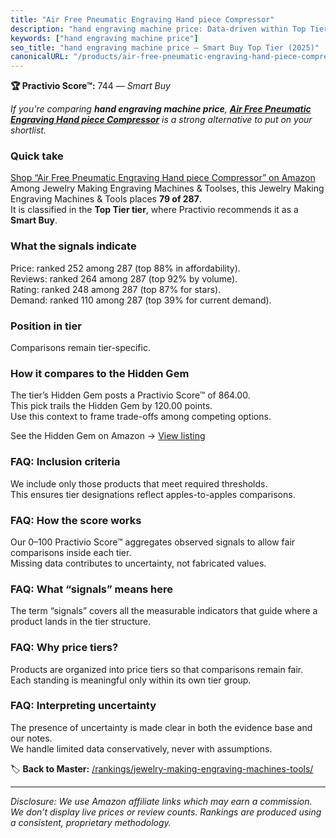 ```yaml
---
title: "Air Free Pneumatic Engraving Hand piece Compressor"
description: "hand engraving machine price: Data-driven within Top Tier ranking using the Practivio Score™. Positioned by quality, value, demand, findability, momentum."
keywords: ["hand engraving machine price"]
seo_title: "hand engraving machine price — Smart Buy Top Tier (2025)"
canonicalURL: "/products/air-free-pneumatic-engraving-hand-piece-compressor-B0D46JVXJ3/"
---
```


**🏆 Practivio Score™:** 744 — _Smart Buy_


*If you're comparing **hand engraving machine price**, **[Air Free Pneumatic Engraving Hand piece Compressor](https://www.amazon.com/dp/B0D46JVXJ3?tag=practivio-20)** is a strong alternative to put on your shortlist.*
### Quick take
[Shop “Air Free Pneumatic Engraving Hand piece Compressor” on Amazon](https://www.amazon.com/dp/B0D46JVXJ3?tag=practivio-20)
Among Jewelry Making Engraving Machines & Toolses, this Jewelry Making Engraving Machines & Tools places **79 of 287**.  
It is classified in the **Top Tier tier**, where Practivio recommends it as a **Smart Buy**.

### What the signals indicate
Price: ranked 252 among 287 (top 88% in affordability).  
Reviews: ranked 264 among 287 (top 92% by volume).  
Rating: ranked 248 among 287 (top 87% for stars).  
Demand: ranked 110 among 287 (top 39% for current demand).

### Position in tier
Comparisons remain tier-specific.

### How it compares to the Hidden Gem
The tier’s Hidden Gem posts a Practivio Score™ of 864.00.  
This pick trails the Hidden Gem by 120.00 points.  
Use this context to frame trade-offs among competing options.  

See the Hidden Gem on Amazon → [View listing](https://www.amazon.com/dp/B0DDXQYH36?tag=practivio-20)

### FAQ: Inclusion criteria
We include only those products that meet required thresholds.  
This ensures tier designations reflect apples-to-apples comparisons.

### FAQ: How the score works
Our 0–100 Practivio Score™ aggregates observed signals to allow fair comparisons inside each tier.  
Missing data contributes to uncertainty, not fabricated values.

### FAQ: What “signals” means here
The term “signals” covers all the measurable indicators that guide where a product lands in the tier structure.

### FAQ: Why price tiers?
Products are organized into price tiers so that comparisons remain fair.  
Each standing is meaningful only within its own tier group.

### FAQ: Interpreting uncertainty
The presence of uncertainty is made clear in both the evidence base and our notes.  
We handle limited data conservatively, never with assumptions.


🏷️ **Back to Master:** [/rankings/jewelry-making-engraving-machines-tools/](/rankings/jewelry-making-engraving-machines-tools/)

---
_Disclosure: We use Amazon affiliate links which may earn a commission. We don’t display live prices or review counts. Rankings are produced using a consistent, proprietary methodology._
